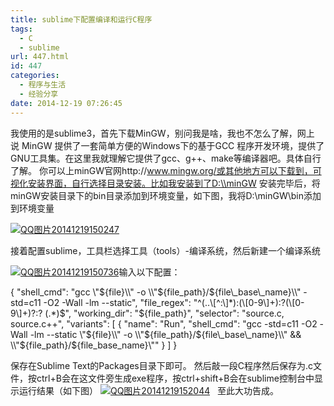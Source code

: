 ```yaml
---
title: sublime下配置编译和运行C程序
tags:
  - C
  - sublime
url: 447.html
id: 447
categories:
  - 程序与生活
  - 经验分享
date: 2014-12-19 07:26:45
---
```


我使用的是sublime3，首先下载MinGW，别问我是啥，我也不怎么了解，网上说 MinGW 提供了一套简单方便的Windows下的基于GCC 程序开发环境，提供了GNU工具集。在这里我就理解它提供了gcc、g++、make等编译器吧。具体自行了解。 你可以上minGW官网http://www.mingw.org/或其他地方可以下载到，可视化安装界面，自行选择目录安装。比如我安装到了D:\\minGW 安装完毕后，将minGW安装目录下的bin目录添加到环境变量，如下图，我将D:\\minGW\\bin添加到环境变量

[![QQ图片20141219150247](http://storage.veitor.net/uploads/2014/12/QQ图片20141219150247.jpg)](http://storage.veitor.net/uploads/2014/12/QQ图片20141219150247.jpg)

接着配置sublime，工具栏选择工具（tools）-编译系统，然后新建一个编译系统

[![QQ图片20141219150736](http://storage.veitor.net/uploads/2014/12/QQ图片20141219150736.jpg)](http://storage.veitor.net/uploads/2014/12/QQ图片20141219150736.jpg)输入以下配置：

{
	"shell\_cmd": "gcc \\"${file}\\" -o \\"${file\_path}/${file\_base\_name}\\" -std=c11 -O2 -Wall -lm --static",
	"file_regex": "^(..\[^:\]*):(\[0-9\]+):?(\[0-9\]+)?:? (.*)$",
	"working\_dir": "${file\_path}",
	"selector": "source.c, source.c++",
	"variants":
	\[
		{
			"name": "Run",
			"shell\_cmd": "gcc -std=c11 -O2 -Wall -lm --static \\"${file}\\" -o \\"${file\_path}/${file\_base\_name}\\" && \\"${file\_path}/${file\_base_name}\\""
		}
	\]
}

保存在Sublime Text的Packages目录下即可。 然后敲一段C程序然后保存为.c文件，按ctrl+B会在这文件旁生成exe程序，按ctrl+shift+B会在sublime控制台中显示运行结果（如下图） [![QQ图片20141219152044](http://storage.veitor.net/uploads/2014/12/QQ图片20141219152044.jpg)](http://storage.veitor.net/uploads/2014/12/QQ图片20141219152044.jpg)   至此大功告成。